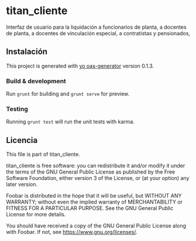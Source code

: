 # titan_cliente
Interfaz de usuario para la liquidación a funcionarios de planta, a docentes de planta, a docentes de vinculación especial, a contratistas y pensionados, 

## Instalación

This project is generated with [yo oas-generator](https://github.com/fabianLeon/oas)
version 0.1.3.

### Build & development

Run `grunt` for building and `grunt serve` for preview.

### Testing

Running `grunt test` will run the unit tests with karma.


## Licencia

This file is part of titan_cliente.

titan_cliente is free software: you can redistribute it and/or modify
it under the terms of the GNU General Public License as published by
the Free Software Foundation, either version 3 of the License, or
(at your option) any later version.

Foobar is distributed in the hope that it will be useful,
but WITHOUT ANY WARRANTY; without even the implied warranty of
MERCHANTABILITY or FITNESS FOR A PARTICULAR PURPOSE.  See the
GNU General Public License for more details.

You should have received a copy of the GNU General Public License
along with Foobar.  If not, see <https://www.gnu.org/licenses/>.